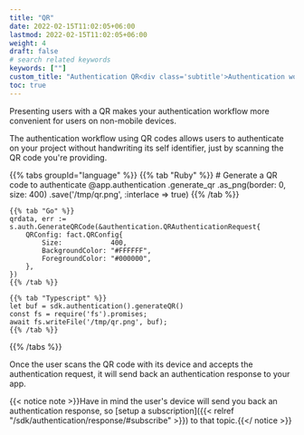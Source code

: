 ```yaml
---
title: "QR"
date: 2022-02-15T11:02:05+06:00
lastmod: 2022-02-15T11:02:05+06:00
weight: 4
draft: false
# search related keywords
keywords: [""]
custom_title: "Authentication QR<div class='subtitle'>Authentication workflow through QR codes</div>"
toc: true
---
```


Presenting users with a QR makes your authentication workflow more convenient for users on non-mobile devices.

The authentication workflow using QR codes allows users to authenticate on your project without handwriting its self identifier, just by scanning the QR code you're providing.

{{% tabs groupId="language" %}}
    {{% tab "Ruby" %}}
      # Generate a QR code to authenticate
      @app.authentication
          .generate_qr
          .as_png(border: 0, size: 400)
          .save('/tmp/qr.png', :interlace => true)
    {{% /tab %}}

    {{% tab "Go" %}}
	qrdata, err := s.auth.GenerateQRCode(&authentication.QRAuthenticationRequest{
		QRConfig: fact.QRConfig{
			Size:            400,
			BackgroundColor: "#FFFFFF",
			ForegroundColor: "#000000",
		},
	})
    {{% /tab %}}

    {{% tab "Typescript" %}}
    let buf = sdk.authentication().generateQR()
    const fs = require('fs').promises;
    await fs.writeFile('/tmp/qr.png', buf);
    {{% /tab %}}
{{% /tabs %}}

Once the user scans the QR code with its device and accepts the authentication request, it will send back an authentication response to your app.

{{< notice note >}}Have in mind the user's device will send you back an authentication response, so [setup a subscription]({{< relref "/sdk/authentication/response/#subscribe" >}}) to that topic.{{</ notice >}}
